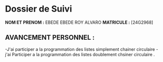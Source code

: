 # Dossier de  Suivi 

**NOM ET PRENOM :** EBEDE EBEDE ROY ALVARO
**MATRICULE :** [24G2968]  
## AVANCEMENT PERSONNEL :
-J'ai participer a la programmation des listes simplement chainer circulaire
-j'ai Participer a la programmation des listes doublement chsiner circulaire .

